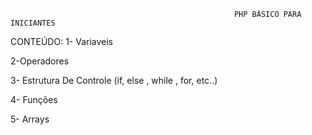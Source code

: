                                                      PHP BÁSICO PARA INICIANTES


CONTEÚDO:
1- Variaveis

2-Operadores

3- Estrutura De Controle (if, else , while , for, etc..)

4- Funções

5- Arrays

                                                      
